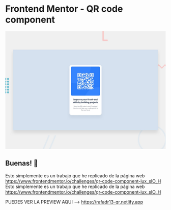 # Frontend Mentor - QR code component

![Design preview for the QR code component coding challenge](./design/desktop-preview.jpg)

## Buenas! 👋
Esto simplemente es un trabajo que he replicado de la página web https://www.frontendmentor.io/challenges/qr-code-component-iux_sIO_H
Esto simplemente es un trabajo que he replicado de la página web https://www.frontendmentor.io/challenges/qr-code-component-iux_sIO_H


PUEDES VER LA PREVIEW AQUI --> https://rafadr13-qr.netlify.app

